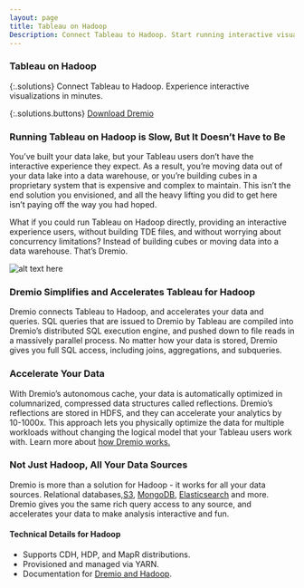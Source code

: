 ```yaml
---
layout: page
title: Tableau on Hadoop
Description: Connect Tableau to Hadoop. Start running interactive visualizations in minutes.
---
```


### Tableau on Hadoop

{:.solutions}
Connect Tableau to Hadoop. Experience interactive visualizations in minutes.

{:.solutions.buttons}
[Download Dremio](/downloads/)


### Running Tableau on Hadoop is Slow, But It Doesn’t Have to Be
You’ve built your data lake, but your Tableau users don’t have the interactive experience they expect. As a result, you’re moving data out of your data lake into a data warehouse, or you’re building cubes in a proprietary system that is expensive and complex to maintain. This isn’t the end solution you envisioned, and all the heavy lifting you did to get here isn’t paying off the way you had hoped. 

What if you could run Tableau on Hadoop directly, providing an interactive experience users, without building TDE files, and without worrying about concurrency limitations? Instead of building cubes or moving data into a data warehouse. That’s Dremio.

![alt text here](/img/solutions/hadoop.png)

### Dremio Simplifies and Accelerates Tableau for Hadoop
Dremio connects Tableau to Hadoop, and accelerates your data and queries. SQL queries that are issued to Dremio by Tableau are compiled into Dremio’s distributed SQL execution engine, and pushed down to file reads in a massively parallel process. No matter how your data is stored, Dremio gives you full SQL access, including joins, aggregations, and subqueries. 

### Accelerate Your Data
With Dremio’s autonomous cache, your data is automatically optimized in columnarized, compressed data structures called reflections. Dremio’s reflections are stored in HDFS, and they can accelerate your analytics by 10-1000x. This approach lets you physically optimize the data for multiple workloads without changing the logical model that your Tableau users work with. Learn more about [how Dremio works.](/product)


### Not Just Hadoop, All Your Data Sources
Dremio is more than a solution for Hadoop - it works for all your data sources. Relational databases,[S3](/solutions/tableau-on-s3.html), [MongoDB](/solutions/tableau-on-mongodb/), [Elasticsearch](/solutions/tableau-on-elasticsearch/) and more. Dremio gives you the same rich query access to any source, and accelerates your data to make analysis interactive and fun.

#### Technical Details for Hadoop
- Supports CDH, HDP, and MapR distributions.
- Provisioned and managed via YARN.
- Documentation for [Dremio and Hadoop](/compare/dremio-olap-on-hadoop/).

